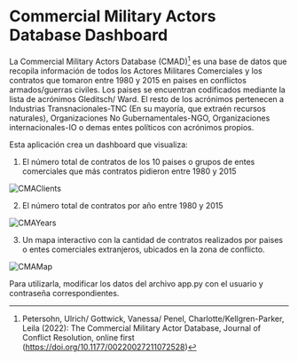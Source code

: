 # Commercial Military Actors Database Dashboard

La Commercial Military Actors Database (CMAD)[^1] es una base de datos que recopila información de todos los Actores Militares Comerciales y los contratos que tomaron entre 1980 y 2015 en paises en conflictos armados/guerras civiles. Los paises se encuentran codificados mediante la lista de acrónimos Gleditsch/ Ward. El resto de los acrónimos pertenecen a Industrias Transnacionales-TNC (En su mayoría, que extraén recursos naturales), Organizaciones No Gubernamentales-NGO, Organizaciones internacionales-IO o demas entes políticos con acrónimos propios.

Esta aplicación crea un dashboard que visualiza:

1. El número total de contratos de los 10 paises o grupos de entes comerciales que más contratos pidieron entre 1980 y 2015

![CMAClients](https://user-images.githubusercontent.com/88350138/175751796-d0b8c27f-a774-46c3-be1f-e96806661605.png)

2. El número total de contratos por año entre 1980 y 2015

![CMAYears](https://user-images.githubusercontent.com/88350138/175751908-6cb62c6f-bdec-4696-9764-f0b055475776.png)

3. Un mapa interactivo con la cantidad de contratos realizados por paises o entes comerciales extranjeros, ubicados en la zona de conflicto.

![CMAMap](https://user-images.githubusercontent.com/88350138/175751954-a645e0b9-b147-49d8-aea3-b1accf4363e3.png)

Para utilizarla, modificar los datos del archivo app.py con el usuario y contraseña correspondientes.

[^1]: Petersohn, Ulrich/ Gottwick, Vanessa/ Penel, Charlotte/Kellgren-Parker, Leila (2022): The Commercial Military Actor Database, Journal of Conflict Resolution, online first (https://doi.org/10.1177/00220027211072528)

